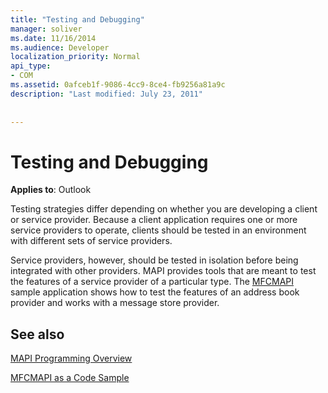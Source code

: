 ```yaml
---
title: "Testing and Debugging"
manager: soliver
ms.date: 11/16/2014
ms.audience: Developer
localization_priority: Normal
api_type:
- COM
ms.assetid: 0afceb1f-9086-4cc9-8ce4-fb9256a81a9c
description: "Last modified: July 23, 2011"
 
 
---
```


# Testing and Debugging

  
  
**Applies to**: Outlook 
  
Testing strategies differ depending on whether you are developing a client or service provider. Because a client application requires one or more service providers to operate, clients should be tested in an environment with different sets of service providers.
  
Service providers, however, should be tested in isolation before being integrated with other providers. MAPI provides tools that are meant to test the features of a service provider of a particular type. The [MFCMAPI](http://go.microsoft.com/fwlink/?LinkId=124154) sample application shows how to test the features of an address book provider and works with a message store provider. 
  
## See also



[MAPI Programming Overview](mapi-programming-overview.md)
  
[MFCMAPI as a Code Sample](mfcmapi-as-a-code-sample.md)

